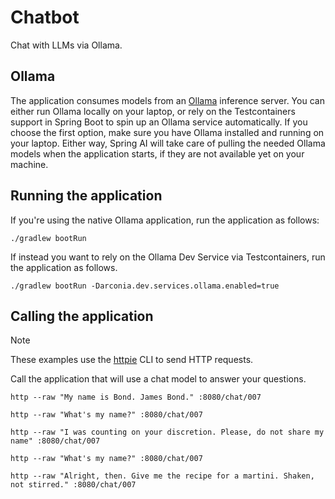 # Chatbot

Chat with LLMs via Ollama.

## Ollama

The application consumes models from an [Ollama](https://ollama.ai) inference server. You can either run Ollama locally on your laptop,
or rely on the Testcontainers support in Spring Boot to spin up an Ollama service automatically.
If you choose the first option, make sure you have Ollama installed and running on your laptop.
Either way, Spring AI will take care of pulling the needed Ollama models when the application starts,
if they are not available yet on your machine.

## Running the application

If you're using the native Ollama application, run the application as follows:

```shell
./gradlew bootRun
```

If instead you want to rely on the Ollama Dev Service via Testcontainers, run the application as follows.

```shell
./gradlew bootRun -Darconia.dev.services.ollama.enabled=true
```

## Calling the application

> [!NOTE]
> These examples use the [httpie](https://httpie.io) CLI to send HTTP requests.

Call the application that will use a chat model to answer your questions.

```shell
http --raw "My name is Bond. James Bond." :8080/chat/007
```

```shell
http --raw "What's my name?" :8080/chat/007
```

```shell
http --raw "I was counting on your discretion. Please, do not share my name" :8080/chat/007
```

```shell
http --raw "What's my name?" :8080/chat/007
```

```shell
http --raw "Alright, then. Give me the recipe for a martini. Shaken, not stirred." :8080/chat/007
```
